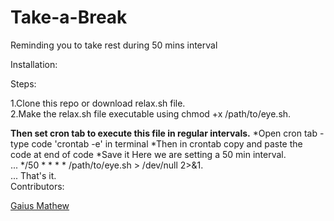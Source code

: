 # Take-a-Break

Reminding you to take rest during 50 mins interval

Installation:

Steps:
  
  1.Clone this repo or download relax.sh file.</br>
  2.Make the relax.sh file executable using chmod +x /path/to/eye.sh. </br>
  
 <b> Then set cron tab to execute this file in regular intervals.</b>
      *Open cron tab - type code 'crontab -e' in terminal </b>
      *Then in crontab copy and paste the code at end of code </b>
      *Save it </b>
Here we are setting a 50 min interval.    </b>   
  ...
  */50 * * * * /path/to/eye.sh > /dev/null 2>&1. </br>
  ...
That's it.</br>
Contributors: </b>

[Gaius Mathew](http://bugcoder.cf)

